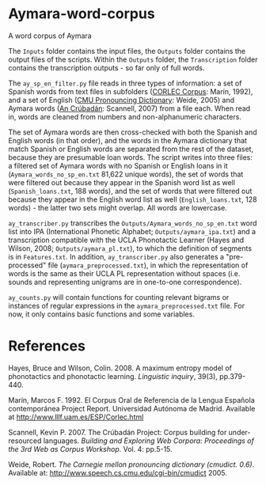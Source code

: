 # Aymara-word-corpus
A word corpus of Aymara

The ```Inputs``` folder contains the input files, the ```Outputs``` folder contains the output files of the scripts. Within the ```Outputs``` folder, the ```Transcription``` folder contains the transcription outputs - so far only of full words.

The ```ay_sp_en_filter.py``` file reads in three types of information: a set of Spanish words from text files in subfolders ([CORLEC Corpus](http://www.lllf.uam.es/ESP/Corlec.html): Marín, 1992), and a set of English ([CMU Pronouncing Dictionary](http://www.speech.cs.cmu.edu/cgi-bin/cmudict): Weide, 2005) and Aymara words ([An Crúbadán](http://crubadan.org/languages/ay): Scannell, 2007) from a file each. When read in, words are cleaned from numbers and non-alphanumeric characters.

The set of Aymara words are then cross-checked with both the Spanish and English words (in that order), and the words in the Aymara dictionary that match Spanish or English words are separated from the rest of the dataset, because they are presumable loan words. The script writes into three files: a filtered set of Aymara words with no Spanish or English loans in it (```Aymara_words_no_sp_en.txt``` 81,622 unique words), the set of words that were filtered out because they appear in the Spanish word list as well (```Spanish_loans.txt```, 188 words), and the set of words that were filtered out because they appear in the English word list as well (```English_loans.txt```, 128 words) - the latter two sets might overlap. All words are lowercase.

```ay_transcriber.py``` transcribes the ```Outputs/Aymara_words_no_sp_en.txt``` word list into IPA (International Phonetic Alphabet; ```Outputs/aymara_ipa.txt```) and a transcription compatible with the UCLA Phonotactic Learner (Hayes and Wilson, 2008; ```Outputs/aymara_pl.txt```), to which the definition of segments is in ```Features.txt```. In addition, ```ay_transcriber.py``` also generates a "pre-processed" file (```aymara_preprocessed.txt```), in which the representation of words is the same as their UCLA PL representation without spaces (i.e. sounds and representing unigrams are in one-to-one correspondence).

```ay_counts.py``` will contain functions for counting relevant bigrams or instances of regular expressions in the ```aymara_preprocessed.txt``` file. For now, it only contains basic functions and some variables.

# References
Hayes, Bruce and Wilson, Colin. 2008. A maximum entropy model of phonotactics and phonotactic learning. _Linguistic inquiry_, 39(3), pp.379-440.

Marín, Marcos F. 1992. El Corpus Oral de Referencia de la Lengua Española contemporánea Project Report. Universidad Autónoma de Madrid. Available at <http://www.lllf.uam.es/ESP/Corlec.html> 

Scannell, Kevin P. 2007. The Crúbadán Project: Corpus building for under-resourced languages. _Building and Exploring Web Corpora: Proceedings of the 3rd Web as Corpus Workshop_. Vol. 4: pp.5-15.

Weide, Robert. _The Carnegie mellon pronouncing dictionary (cmudict. 0.6)_. Available at:  <http://www.speech.cs.cmu.edu/cgi-bin/cmudict> 2005.

